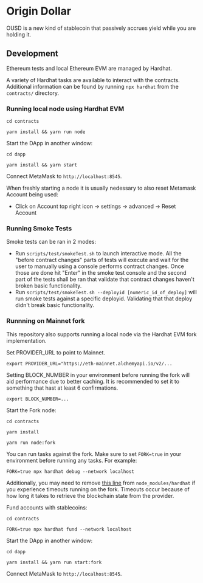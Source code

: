 # Origin Dollar

OUSD is a new kind of stablecoin that passively accrues yield while you are holding it.

## Development

Ethereum tests and local Ethereum EVM are managed by Hardhat.

A variety of Hardhat tasks are available to interact with the contracts. Additional information can be found by running `npx hardhat` from the `contracts/` directory.


### Running local node using Hardhat EVM

`cd contracts`

`yarn install && yarn run node`

Start the DApp in another window:

`cd dapp`

`yarn install && yarn start`

Connect MetaMask to `http://localhost:8545`.

When freshly starting a node it is usually nedessary to also reset Metamask Account being used:
- Click on Account top right icon -> settings -> advanced -> Reset Account

### Running Smoke Tests

Smoke tests can be ran in 2 modes: 
- Run `scripts/test/smokeTest.sh` to launch interactive mode. All the "before contract changes" parts of tests
  will execute and wait for the user to manually using a console performs contract changes. Once those are done
  hit "Enter" in the smoke test console and the second part of the tests shall be ran that validate that contract
  changes haven't broken basic functionality.
- Run `scripts/test/smokeTest.sh --deployid [numeric_id_of_deploy]` will run smoke tests against a specific
  deployid. Validating that that deploy didn't break basic functionality.

### Runnning on Mainnet fork

This repository also supports running a local node via the Hardhat EVM fork implementation.

Set PROVIDER_URL to point to Mainnet.

`export PROVIDER_URL="https://eth-mainnet.alchemyapi.io/v2/...`

Setting BLOCK_NUMBER in your environment before running the fork will aid performance due to better caching. It is recommended to set it to something that hast at least 6 confirmations.

`export BLOCK_NUMBER=...`

Start the Fork node:

`cd contracts`

`yarn install`

`yarn run node:fork`

You can run tasks against the fork. Make sure to set `FORK=true` in your environment before running any tasks. For example:

`FORK=true npx hardhat debug --network localhost`

Additionally, you may need to remove [this line](https://github.com/nomiclabs/hardhat/blob/fc50a94a688ed5007a429857b808aae76441095c/packages/hardhat-core/src/internal/core/providers/http.ts#L119) from `node_modules/hardhat` if you experience timeouts running on the fork. Timeouts occur because of how long it takes to retrieve the blockchain state from the provider.

Fund accounts with stablecoins:

`cd contracts`

`FORK=true npx hardhat fund --network localhost`

Start the DApp in another window:

`cd dapp`

`yarn install && yarn run start:fork`

Connect MetaMask to `http://localhost:8545`.

